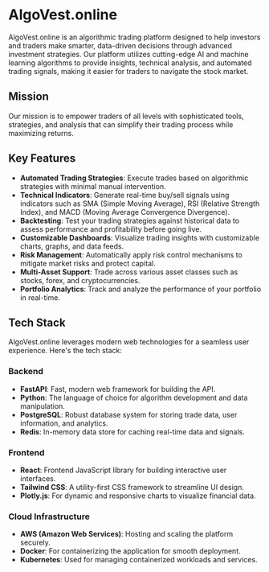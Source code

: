 # AlgoVest.online

AlgoVest.online is an algorithmic trading platform designed to help investors and traders make smarter, data-driven decisions through advanced investment strategies. Our platform utilizes cutting-edge AI and machine learning algorithms to provide insights, technical analysis, and automated trading signals, making it easier for traders to navigate the stock market.

## Mission

Our mission is to empower traders of all levels with sophisticated tools, strategies, and analysis that can simplify their trading process while maximizing returns.

## Key Features

- **Automated Trading Strategies**: Execute trades based on algorithmic strategies with minimal manual intervention.
- **Technical Indicators**: Generate real-time buy/sell signals using indicators such as SMA (Simple Moving Average), RSI (Relative Strength Index), and MACD (Moving Average Convergence Divergence).
- **Backtesting**: Test your trading strategies against historical data to assess performance and profitability before going live.
- **Customizable Dashboards**: Visualize trading insights with customizable charts, graphs, and data feeds.
- **Risk Management**: Automatically apply risk control mechanisms to mitigate market risks and protect capital.
- **Multi-Asset Support**: Trade across various asset classes such as stocks, forex, and cryptocurrencies.
- **Portfolio Analytics**: Track and analyze the performance of your portfolio in real-time.

## Tech Stack

AlgoVest.online leverages modern web technologies for a seamless user experience. Here's the tech stack:

### Backend
- **FastAPI**: Fast, modern web framework for building the API.
- **Python**: The language of choice for algorithm development and data manipulation.
- **PostgreSQL**: Robust database system for storing trade data, user information, and analytics.
- **Redis**: In-memory data store for caching real-time data and signals.

### Frontend
- **React**: Frontend JavaScript library for building interactive user interfaces.
- **Tailwind CSS**: A utility-first CSS framework to streamline UI design.
- **Plotly.js**: For dynamic and responsive charts to visualize financial data.

### Cloud Infrastructure
- **AWS (Amazon Web Services)**: Hosting and scaling the platform securely.
- **Docker**: For containerizing the application for smooth deployment.
- **Kubernetes**: Used for managing containerized workloads and services.

